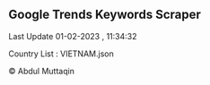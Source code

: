 

## Google Trends Keywords Scraper 
 
Last Update 01-02-2023 , 11:34:32

Country List :
VIETNAM.json



© Abdul Muttaqin 
